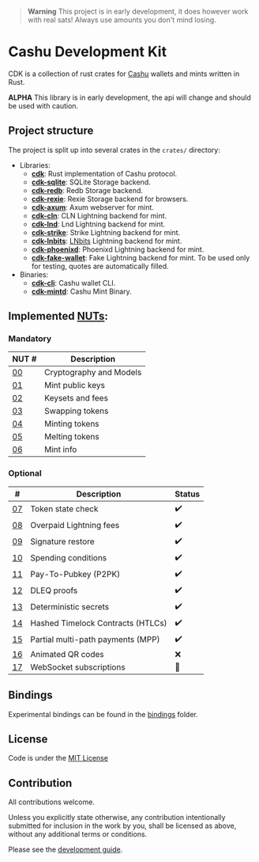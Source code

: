 > **Warning**
> This project is in early development, it does however work with real sats! Always use amounts you don't mind losing.

# Cashu Development Kit

CDK is a collection of rust crates for [Cashu](https://github.com/cashubtc) wallets and mints written in Rust.

**ALPHA** This library is in early development, the api will change and should be used with caution.

## Project structure

The project is split up into several crates in the `crates/` directory:

- Libraries:
  - [**cdk**](./crates/cdk/): Rust implementation of Cashu protocol.
  - [**cdk-sqlite**](./crates/cdk-sqlite/): SQLite Storage backend.
  - [**cdk-redb**](./crates/cdk-redb/): Redb Storage backend.
  - [**cdk-rexie**](./crates/cdk-rexie/): Rexie Storage backend for browsers.
  - [**cdk-axum**](./crates/cdk-axum/): Axum webserver for mint.
  - [**cdk-cln**](./crates/cdk-cln/): CLN Lightning backend for mint.
  - [**cdk-lnd**](./crates/cdk-lnd/): Lnd Lightning backend for mint.
  - [**cdk-strike**](./crates/cdk-strike/): Strike Lightning backend for mint.
  - [**cdk-lnbits**](./crates/cdk-lnbits/): [LNbits](https://lnbits.com/) Lightning backend for mint.
  - [**cdk-phoenixd**](./crates/cdk-phoenixd/): Phoenixd Lightning backend for mint.
  - [**cdk-fake-wallet**](./crates/cdk-fake-wallet/): Fake Lightning backend for mint. To be used only for testing, quotes are automatically filled.
- Binaries:
  - [**cdk-cli**](./crates/cdk-cli/): Cashu wallet CLI.
  - [**cdk-mintd**](./crates/cdk-mintd/): Cashu Mint Binary.

## Implemented [NUTs](https://github.com/cashubtc/nuts/):

### Mandatory

| NUT #    | Description             |
| -------- | ----------------------- |
| [00][00] | Cryptography and Models |
| [01][01] | Mint public keys        |
| [02][02] | Keysets and fees        |
| [03][03] | Swapping tokens         |
| [04][04] | Minting tokens          |
| [05][05] | Melting tokens          |
| [06][06] | Mint info               |

### Optional

| #        | Description                       | Status             |
| -------- | --------------------------------- | ------------------ |
| [07][07] | Token state check                 | :heavy_check_mark: |
| [08][08] | Overpaid Lightning fees           | :heavy_check_mark: |
| [09][09] | Signature restore                 | :heavy_check_mark: |
| [10][10] | Spending conditions               | :heavy_check_mark: |
| [11][11] | Pay-To-Pubkey (P2PK)              | :heavy_check_mark: |
| [12][12] | DLEQ proofs                       | :heavy_check_mark: |
| [13][13] | Deterministic secrets             | :heavy_check_mark: |
| [14][14] | Hashed Timelock Contracts (HTLCs) | :heavy_check_mark: |
| [15][15] | Partial multi-path payments (MPP) | :heavy_check_mark: |
| [16][16] | Animated QR codes                 | :x:                |
| [17][17] | WebSocket subscriptions           | :construction:     |

## Bindings

Experimental bindings can be found in the [bindings](./bindings/) folder.

## License

Code is under the [MIT License](LICENSE)

## Contribution

All contributions welcome.

Unless you explicitly state otherwise, any contribution intentionally submitted for inclusion in the work by you, shall be licensed as above, without any additional terms or conditions.

Please see the [development guide](DEVELOPMENT.md).

[00]: https://github.com/cashubtc/nuts/blob/main/00.md
[01]: https://github.com/cashubtc/nuts/blob/main/01.md
[02]: https://github.com/cashubtc/nuts/blob/main/02.md
[03]: https://github.com/cashubtc/nuts/blob/main/03.md
[04]: https://github.com/cashubtc/nuts/blob/main/04.md
[05]: https://github.com/cashubtc/nuts/blob/main/05.md
[06]: https://github.com/cashubtc/nuts/blob/main/06.md
[07]: https://github.com/cashubtc/nuts/blob/main/07.md
[08]: https://github.com/cashubtc/nuts/blob/main/08.md
[09]: https://github.com/cashubtc/nuts/blob/main/09.md
[10]: https://github.com/cashubtc/nuts/blob/main/10.md
[11]: https://github.com/cashubtc/nuts/blob/main/11.md
[12]: https://github.com/cashubtc/nuts/blob/main/12.md
[13]: https://github.com/cashubtc/nuts/blob/main/13.md
[14]: https://github.com/cashubtc/nuts/blob/main/14.md
[15]: https://github.com/cashubtc/nuts/blob/main/15.md
[16]: https://github.com/cashubtc/nuts/blob/main/16.md
[17]: https://github.com/cashubtc/nuts/blob/main/17.md
